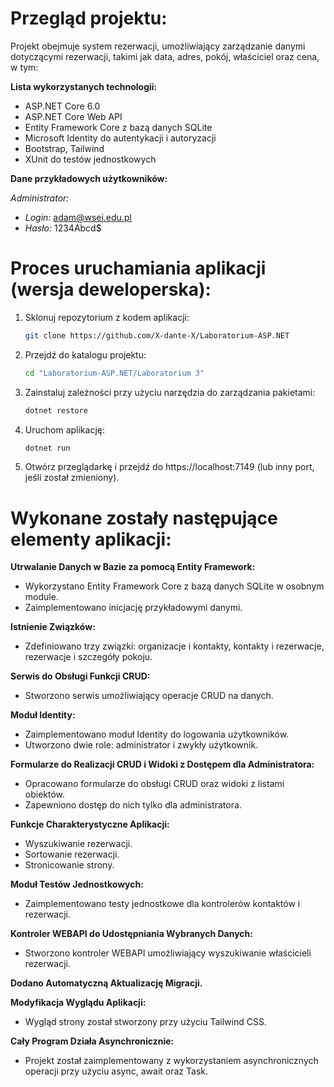 # Przegląd projektu:

Projekt obejmuje system rezerwacji, umożliwiający zarządzanie danymi dotyczącymi rezerwacji, takimi jak data, adres, pokój, właściciel oraz cena, w tym:

**Lista wykorzystanych technologii:**
- ASP.NET Core 6.0
- ASP.NET Core Web API
- Entity Framework Core z bazą danych SQLite
- Microsoft Identity do autentykacji i autoryzacji
- Bootstrap, Tailwind
- XUnit do testów jednostkowych

**Dane przykładowych użytkowników:**

*Administrator:*
- *Login:* adam@wsei.edu.pl
- *Hasło:* 1234Abcd$


# Proces uruchamiania aplikacji (wersja deweloperska):

1. Sklonuj repozytorium z kodem aplikacji:
   ```bash
   git clone https://github.com/X-dante-X/Laboratorium-ASP.NET
   ```
2. Przejdź do katalogu projektu:
   ```bash
   cd "Laboratorium-ASP.NET/Laboratorium 3"
   ```
3. Zainstaluj zależności przy użyciu narzędzia do zarządzania pakietami:
      ```bash
   dotnet restore
   ```
4. Uruchom aplikację:
   ```bash
   dotnet run
   ``` 
5. Otwórz przeglądarkę i przejdź do https://localhost:7149 (lub inny port, jeśli został zmieniony).


# Wykonane zostały następujące elementy aplikacji:

**Utrwalanie Danych w Bazie za pomocą Entity Framework:**

- Wykorzystano Entity Framework Core z bazą danych SQLite w osobnym module.
- Zaimplementowano inicjację przykładowymi danymi.

**Istnienie Związków:**

- Zdefiniowano trzy związki: organizacje i kontakty, kontakty i rezerwacje, rezerwacje i szczegóły pokoju.

**Serwis do Obsługi Funkcji CRUD:**

- Stworzono serwis umożliwiający operacje CRUD na danych.

**Moduł Identity:**

- Zaimplementowano moduł Identity do logowania użytkowników.
- Utworzono dwie role: administrator i zwykły użytkownik.

**Formularze do Realizacji CRUD i Widoki z Dostępem dla Administratora:**

- Opracowano formularze do obsługi CRUD oraz widoki z listami obiektów.
- Zapewniono dostęp do nich tylko dla administratora.
  
**Funkcje Charakterystyczne Aplikacji:**

- Wyszukiwanie rezerwacji.
- Sortowanie rezerwacji.
- Stronicowanie strony.

**Moduł Testów Jednostkowych:**

- Zaimplementowano testy jednostkowe dla kontrolerów kontaktów i rezerwacji.

**Kontroler WEBAPI do Udostępniania Wybranych Danych:**

- Stworzono kontroler WEBAPI umożliwiający wyszukiwanie właścicieli rezerwacji.

**Dodano Automatyczną Aktualizację Migracji.**

**Modyfikacja Wyglądu Aplikacji:**

- Wygląd strony został stworzony przy użyciu Tailwind CSS.

**Cały Program Działa Asynchronicznie:**

- Projekt został zaimplementowany z wykorzystaniem asynchronicznych operacji przy użyciu async, await oraz Task.
  
